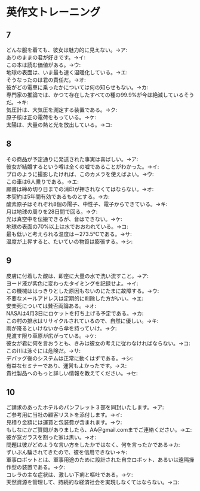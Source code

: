 # 英作文トレーニング

## 7
どんな服を着ても、彼女は魅力的に見えない。→ア: <!-- hole No clothes make her look attractive -->  
ありのままの君が好きです。→イ: <!-- hole I love tou as you are -->  
この本は読む価値がある。→ウ: <!-- hole This book is worth reading -->  
地球の表面は、いま最も速く温暖化している。→エ: <!-- hole The surface of the earth is warming faster than before -->  
そうなったのは君の責任だ。→オ: <!-- hole It is your fault that it happened -->  
彼がどの電車に乗ったかについては何の知らせもない。→カ: <!-- hole Word won't come about which train he has taken -->  
専門家の推論では、かつて存在したすべての種の99.9%が今は絶滅しているそうだ。→キ: <!-- hole According to experts estimates, 99.9% of all species that once existed are now extinct -->  
気圧計は、大気圧を測定する装置である。→ク: <!-- hole Barometers are devices used to measur atmospheric pressure -->  
原子核は正の電荷をもっている。→ケ: <!-- hole An atomic mucleus has a positive charge -->  
太陽は、大量の熱と光を放出している。→コ: <!-- hole The sun emits a lot of heat and light -->

## 8
その商品が予定通りに発送された事実は喜ばしい。→ア: <!-- hole It is a matter for joy that the goods have been shiped on schedule -->  
彼女が結婚するという噂は全くの嘘であることがわかった。→イ: <!-- hole The rumor that she will get married turned out to be false -->  
プロのように撮影したければ、このカメラを使えばよい。→ウ: <!-- hole Using this camera, you can take a photographs like a professional -->  
この車は6人乗りである。→エ: <!-- hole The car takes six people -->  
願書は締め切り日までの消印が押されなくてはならない。→オ: <!-- hole The application document shall be postmarked on or before the deadline -->  
本契約は5年間有効であるものとする。→カ: <!-- hole The contract holds good for five years -->  
酸素原子はそれぞれ8個の陽子、中性子、電子からできている。→キ: <!-- hole A oxygen atom has 8 protons, 8 neutrons, and 8 electrons -->  
月は地球の周りを28日間で回る。→ク: <!-- hole The Moon takes around 28 days to orbit the Earth -->  
光は真空中を伝搬できるが、音はできない。→ケ: <!-- hole  Light can travel in a vacuum, but Sound cannot -->  
地球の表面の70%以上は水でおおわれている。→コ: <!-- hole More than 70 percent of the earth's surface is covered with water. -->  
最も低いと考えられる温度は－273.5℃である。→サ: <!-- hole The lowest possible temperature is -273.15 degrees Celsius -->  
温度が上昇すると、たいていの物質は膨張する。→シ: <!-- hole A high temperature expands most things -->

## 9
皮膚に付着した酸は、即座に大量の水で洗い流すこと。→ア: <!-- If acid adheres to your skin, you must wash it with fair qantity of water right away. -->  
ヨード液が紫色に変わったタイミングを記録せよ。→イ: <!-- hole Record the timing at which (Record whenは、recordがO必要なのでダメ) the iodine solution turns purple -->   
この機械ははっきりとした原因もないのにたまに故障する。→ウ: <!-- hole This machine malfunction(V) occasionally without any clear cause. -->  
不要なメールアドレスは定期的に削除した方がいい。→エ: <!-- hole You'd better get rid of unnecessary email addresses regulary. -->  
安楽死については賛否両論ある。→オ: <!-- hole Euthanasia has a controuersial issue. -->  
NASAは4月3日にロケットを打ち上げる予定である。→カ: <!-- hole NASA is sucheduled to launch a rocket on(atではない) April 3rd -->  
この村の排水はリサイクルされているので、自然に優しい。→キ: <!-- hole The fact that drainages are recycled in this village is eco friendly -->   
雨が降るといけないから傘を持っていけ。→ク: <!-- hole Bring an umbrella in case it rains. -->  
見渡す限り草原が広がっている。→ケ: <!-- hole Green field spreads as far as the eye could see -->  
彼女が君に何を言おうとも、きみは彼女の考えに従わなければならない。→コ: <!-- hole You should obey whatever she says(whateverは名詞節。no matter whatは副詞節) -->  
この川は泳ぐには危険だ。→サ: <!-- hole This river is dangerous to swim in(inを忘れずに) -->  
デバッグ後のシステムは正常に動くはずである。→シ: <!-- hole The system after debugging should work properly -->  
有益なセミナーであり、運営もよかったです。→ス: <!-- hole It was a useful seminar(スペル注意) and the operation was also good -->  
貴社製品へのもっと詳しい情報を教えてください。→セ: <!-- hole Tell me more about the details of your product -->  

## 10
ご請求のあったホテルのパンフレット３部を同封いたします。→ア: <!-- hole I attach three hotel brochures that you requested -->  
ご参考用に当社の顧客リストを添付します。→イ: <!-- hole I attach the list of our customer for your information -->  
見積り金額には運賃と包装費が含まれます。→ウ: <!-- hole The carriage and the packing charge are included in the estimated sum -->  
もしなにかご質問がありましたら、AA＠gmail.comまでご連絡ください。→エ: <!-- hole Any question should be sent to AA＠gmail.com -->  
彼が窓ガラスを割った家は黒い。→オ: <!-- hole It was the black house whose window－panes were broken by him -->  
問題は彼がどのような言い方をしたかではなく、何を言ったかである→カ: <!-- hole The problem is not how he said it(忘れるな) but what he said it -->  
ずいぶん騙されてきたので、彼を信用できない→キ: <!-- hole Having been decieved for a long time, I can't trust him -->  
軍事ロボットとは、軍事用途のために設計された自立ロボット、あるいは遠隔操作型の装置である。→ク: <!-- hole A military robot is an autonomous robot or a remote-controled device -->  
コレラの主な症状は、激しい下痢と嘔吐である。→ケ: <!-- hole Cholera's main symptom is severe diarrhea and vomitting -->  
天然資源を管理して、持続的な経済社会を実現しなくてはならない。→コ: <!-- hole We must manage natural resources and achive a sustainable economic society -->  
  



